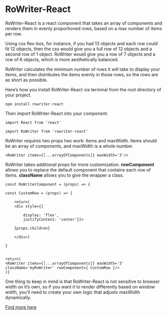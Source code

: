 # RoWriter-React

RoWriter-React is a react component that takes an array of components and renders them in evenly proportioned rows, based on a max number of items per row.

Using css flex-box, for instance, if you had 13 objects and each row could fit 12 objects, then the css would give you a full row of 12 objects and a second row of 1 object. RoWriter would give you a row of 7 objects and a row of 6 objects, which is more aesthetically balanced.

RoWriter calculates the minimum number of rows it will take to display your items, and then distributes the items evenly in those rows, so the rows are as short as possible.

Here’s how you install RoWriter-React via terminal from the root directory of your project.

	npm install rowriter-react

Then import RoWriter-React into your component.

	import React from 'react'
	
	import RoWriter from 'rowriter-react'


RoWriter requires two props two work: items and maxWidth. Items should be an array of components, and maxWidth is a whole number.

	<RoWriter items={[...arrayOfComponents]} maxWidth='3'/>

RoWriter takes additional props for more customization. **rowComponent** allows you to replace the default component that contains each row of items. **className** allows you to give the wrapper a class.

	const RoWriterComponent = (props) => {
	
	const CustomRow = (props) => {
	
	    return(
	    <div style={{ 
	        
	        display: 'flex',
	        justifyContent: 'center'}}>
	    
	    {props.children}
	    
	    </div>)
	
	}
	
	
	return(
	<RoWriter items={[...arrayOfComponents]} maxWidth='3' className='myRoWriter' rowComponent={ CustomRow }/>
	)}


One thing to keep in mind is that RoWriter-React is not sensitive to browser width on it’s own, so if you want it to render differently based on window width, you’ll need to create your own logic that adjusts maxWidth dynamically.

[Find more here](https://rowriter.dev)